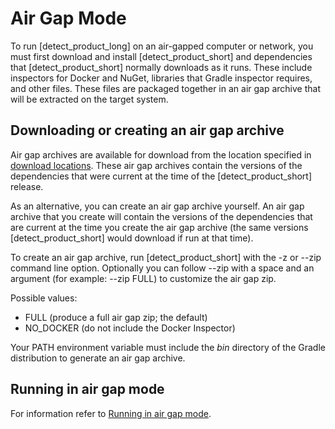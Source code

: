 # Air Gap Mode

To run [detect_product_long] on an air-gapped computer or network, you must first download and install [detect_product_short] and dependencies that [detect_product_short] normally downloads as it runs. These include inspectors for Docker and NuGet, libraries that Gradle inspector requires, and other files. These files are packaged together in an air gap archive that will be extracted on the target system.

## Downloading or creating an air gap archive

Air gap archives are available for download from the location specified in [download locations](downloadlocations.md).
These air gap archives contain the versions of the dependencies that were current at the time of the [detect_product_short] release. 

As an alternative, you can create an air gap archive yourself.
An air gap archive that you create will contain the versions of the dependencies that are current at the time you create the air gap archive
(the same versions [detect_product_short] would download if run at that time).

To create an air gap archive, run [detect_product_short] with the
-z or --zip command line option. 
Optionally you can follow --zip with a space and an argument (for example: --zip FULL) to customize the air gap zip. 
  
Possible values:   
* FULL (produce a full air gap zip; the default)   
* NO_DOCKER (do not include the Docker Inspector)    

Your PATH environment variable must include the *bin* directory of the Gradle distribution to generate an air gap archive.

## Running in air gap mode

For information refer to [Running in air gap mode](../runningdetect/runningairgap.md).
